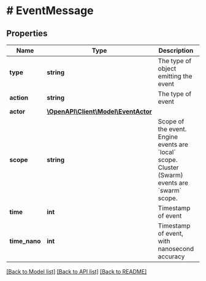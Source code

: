 # # EventMessage

## Properties

Name | Type | Description | Notes
------------ | ------------- | ------------- | -------------
**type** | **string** | The type of object emitting the event | [optional]
**action** | **string** | The type of event | [optional]
**actor** | [**\OpenAPI\Client\Model\EventActor**](EventActor.md) |  | [optional]
**scope** | **string** | Scope of the event. Engine events are &#x60;local&#x60; scope. Cluster (Swarm) events are &#x60;swarm&#x60; scope. | [optional]
**time** | **int** | Timestamp of event | [optional]
**time_nano** | **int** | Timestamp of event, with nanosecond accuracy | [optional]

[[Back to Model list]](../../README.md#models) [[Back to API list]](../../README.md#endpoints) [[Back to README]](../../README.md)
